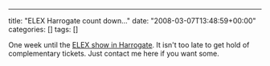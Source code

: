---
title: "ELEX Harrogate count down..."
date: "2008-03-07T13:48:59+00:00"
categories: []
tags: []

One week until the <a href="http://www.elexshow.info/">ELEX show in Harrogate</a>. It isn't too late to get hold of complementary tickets. Just contact me here if you want some.
